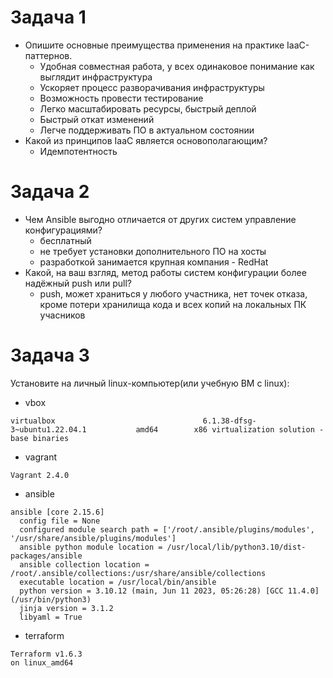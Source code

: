 # Задача 1
- Опишите основные преимущества применения на практике IaaC-паттернов.
  - Удобная совместная работа, у всех одинаковое понимание как выглядит инфраструктура
  - Ускоряет процесс разворачивания инфраструктуры
  - Возможность провести тестирование
  - Легко масштабировать ресурсы, быстрый деплой
  - Быстрый откат изменений
  - Легче поддерживать ПО в актуальном состоянии
- Какой из принципов IaaC является основополагающим?
  - Идемпотентность

# Задача 2
- Чем Ansible выгодно отличается от других систем управление конфигурациями?
  - бесплатный
  - не требует установки дополнительного ПО на хосты
  - разработкой занимается крупная компания - RedHat
- Какой, на ваш взгляд, метод работы систем конфигурации более надёжный push или pull?
  - push, может храниться у любого участника, нет точек отказа, кроме потери хранилища кода и всех копий на локальных ПК учасников

# Задача 3
Установите на личный linux-компьютер(или учебную ВМ с linux):
- vbox
```
virtualbox                                 6.1.38-dfsg-3~ubuntu1.22.04.1           amd64        x86 virtualization solution - base binaries
```
- vagrant
```
Vagrant 2.4.0
```
- ansible
```
ansible [core 2.15.6]
  config file = None
  configured module search path = ['/root/.ansible/plugins/modules', '/usr/share/ansible/plugins/modules']
  ansible python module location = /usr/local/lib/python3.10/dist-packages/ansible
  ansible collection location = /root/.ansible/collections:/usr/share/ansible/collections
  executable location = /usr/local/bin/ansible
  python version = 3.10.12 (main, Jun 11 2023, 05:26:28) [GCC 11.4.0] (/usr/bin/python3)
  jinja version = 3.1.2
  libyaml = True
```
- terraform
```
Terraform v1.6.3
on linux_amd64
```

